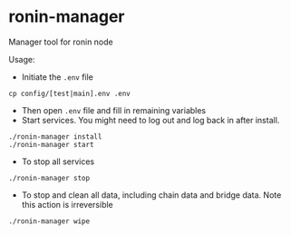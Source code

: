 # ronin-manager
Manager tool for ronin node

Usage:

* Initiate the `.env` file
```shell script
cp config/[test|main].env .env
```
* Then open `.env` file and fill in remaining variables
* Start services. You might need to log out and log back in after install.
```shell script
./ronin-manager install
./ronin-manager start
```

* To stop all services
```shell script
./ronin-manager stop
```
* To stop and clean all data, including chain data and bridge data.
Note this action is irreversible
```shell script
./ronin-manager wipe
```
